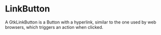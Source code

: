 # LinkButton

A GtkLinkButton is a Button with a hyperlink, similar to the one used by web browsers, which triggers an action when clicked.
